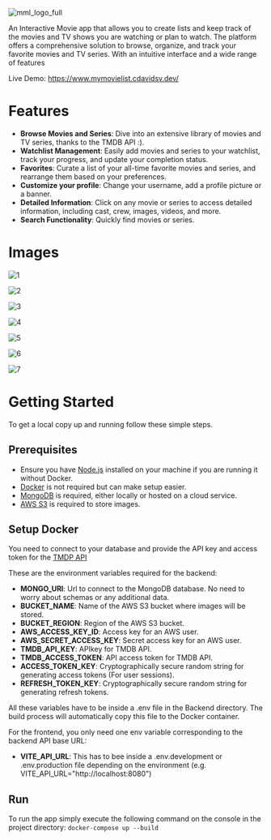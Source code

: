 ![mml_logo_full](https://github.com/CDavidSV/Movie-List-App/assets/88672259/8c4f68ed-c3f7-4f74-abba-b387106de3b2)

An Interactive Movie app that allows you to create lists and keep track of the movies and TV shows you are watching or plan to watch. The platform offers a comprehensive solution to browse, organize, and track your favorite movies and TV series. With an intuitive interface and a wide range of features

Live Demo: https://www.mymovielist.cdavidsv.dev/
# Features
- **Browse Movies and Series**: Dive into an extensive library of movies and TV series, thanks to the TMDB API :).
- **Watchlist Management**: Easily add movies and series to your watchlist, track your progress, and update your completion status.
- **Favorites**: Curate a list of your all-time favorite movies and series, and rearrange them based on your preferences.
- **Customize your profile**: Change your username, add a profile picture or a banner.
- **Detailed Information**: Click on any movie or series to access detailed information, including cast, crew, images, videos, and more.
- **Search Functionality**: Quickly find movies or series.

# Images

![1](https://github.com/CDavidSV/Movie-List-App/assets/88672259/0ae02d58-4215-4274-9665-2a13e7c7b6e0)

![2](https://github.com/CDavidSV/Movie-List-App/assets/88672259/aeb303ed-debf-4f4e-88aa-866dbf0821db)

![3](https://github.com/CDavidSV/Movie-List-App/assets/88672259/5a66c224-6012-449d-a9f8-74b9dc27297a)

![4](https://github.com/CDavidSV/Movie-List-App/assets/88672259/213607b9-acf1-477d-a1b0-727f60288ce9)

![5](https://github.com/CDavidSV/Movie-List-App/assets/88672259/bcc52db7-c40d-4069-9eb2-d4ad73bfd679)

![6](https://github.com/CDavidSV/Movie-List-App/assets/88672259/cc73c844-7cbb-43d9-ab8c-ad4e5abd1980)

![7](https://github.com/CDavidSV/Movie-List-App/assets/88672259/56cfc03c-4fa4-4751-9790-bafe8ae5c1a4)

# Getting Started

To get a local copy up and running follow these simple steps.

## Prerequisites

- Ensure you have [Node.js](https://nodejs.org/) installed on your machine if you are running it without Docker.
- [Docker](https://www.docker.com/) is not required but can make setup easier.
- [MongoDB](https://www.mongodb.com/) is required, either locally or hosted on a cloud service.
- [AWS S3](https://aws.amazon.com/s3/) is required to store images.

## Setup Docker

You need to connect to your database and provide the API key and access token for the [TMDP API](https://developer.themoviedb.org/docs/getting-started)

These are the environment variables required for the backend:
- **MONGO_URI**: Url to connect to the MongoDB database. No need to worry about schemas or any additional data.
- **BUCKET_NAME**: Name of the AWS S3 bucket where images will be stored.
- **BUCKET_REGION**: Region of the AWS S3 bucket.
- **AWS_ACCESS_KEY_ID**: Access key for an AWS user.
- **AWS_SECRET_ACCESS_KEY**: Secret access key for an AWS user.
- **TMDB_API_KEY**: APIkey for TMDB API.
- **TMDB_ACCESS_TOKEN**: API access token for TMDB API.
- **ACCESS_TOKEN_KEY**: Cryptographically secure random string for generating access tokens (For user sessions).
- **REFRESH_TOKEN_KEY**: Cryptographically secure random string for generating refresh tokens.

All these variables have to be inside a .env file in the Backend directory. The build process will automatically copy this file to the Docker container.

For the frontend, you only need one env variable corresponding to the backend API base URL:
- **VITE_API_URL**: This has to bee inside a .env.development or .env.production file depending on the environment (e.g. VITE_API_URL="http://localhost:8080")

## Run

To run the app simply execute the following command on the console in the project directory: `docker-compose up --build`
